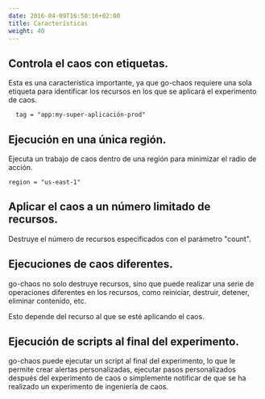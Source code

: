 ```yaml
---
date: 2016-04-09T16:50:16+02:00
title: Características
weight: 40
---
```


## Controla el caos con etiquetas.
Esta es una característica importante, ya que go-chaos requiere una sola etiqueta para identificar los recursos en los que se aplicará el experimento de caos.

```
  tag = "app:my-super-aplicación-prod"
```

## Ejecución en una única región.
Ejecuta un trabajo de caos dentro de una región para minimizar el radio de acción.
```
region = "us-east-1"
```

## Aplicar el caos a un número limitado de recursos.
Destruye el número de recursos especificados con el parámetro "count".


## Ejecuciones de caos diferentes.
go-chaos no solo destruye recursos, sino que puede realizar una serie de operaciones diferentes en los recursos, como reiniciar, destruir, detener, eliminar contenido, etc.

Esto depende del recurso al que se esté aplicando el caos.

## Ejecución de scripts al final del experimento.
go-chaos puede ejecutar un script al final del experimento, lo que le permite crear alertas personalizadas, ejecutar pasos personalizados después del experimento de caos o simplemente notificar de que se ha realizado un experimento de ingeniería de caos.


